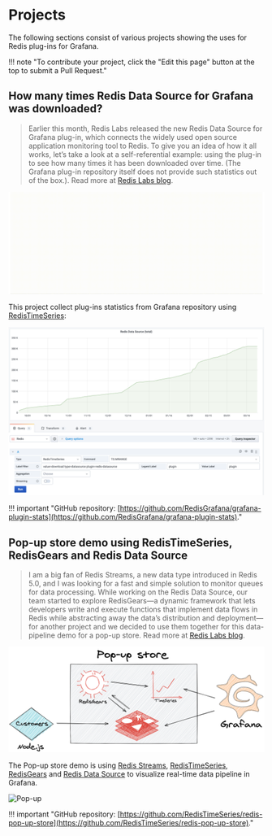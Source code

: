 # Projects

The following sections consist of various projects showing the uses for Redis plug-ins for Grafana.

!!! note "To contribute your project, click the "Edit this page" button at the top to submit a Pull Request."

## How many times Redis Data Source for Grafana was downloaded?

> Earlier this month, Redis Labs released the new Redis Data Source for Grafana plug-in, which connects the widely used open source application monitoring tool to Redis. To give you an idea of how it all works, let’s take a look at a self-referential example: using the plug-in to see how many times it has been downloaded over time. (The Grafana plug-in repository itself does not provide such statistics out of the box.). Read more at [Redis Labs blog](https://redislabs.com/blog/how-to-use-the-new-redis-data-source-for-grafana-plug-in/).

![How many times Redis Data Source for Grafana was downloaded?](images/projects/redis-grafana-stats.gif)

This project collect plug-ins statistics from Grafana repository using [RedisTimeSeries](https://oss.redislabs.com/redistimeseries/):

![Stats](https://raw.githubusercontent.com/RedisGrafana/grafana-plugin-stats/master/images/redis-datasource-stats.png)

!!! important "GitHub repository: [https://github.com/RedisGrafana/grafana-plugin-stats](https://github.com/RedisGrafana/grafana-plugin-stats)."

## Pop-up store demo using RedisTimeSeries, RedisGears and Redis Data Source

> I am a big fan of Redis Streams, a new data type introduced in Redis 5.0, and I was looking for a fast and simple solution to monitor queues for data processing. While working on the Redis Data Source, our team started to explore RedisGears—a dynamic framework that lets developers write and execute functions that implement data flows in Redis while abstracting away the data’s distribution and deployment—for another project and we decided to use them together for this data-pipeline demo for a pop-up store. Read more at [Redis Labs blog](https://redislabs.com/blog/3-real-life-apps-built-with-redis-data-source-for-grafana/).

![Redis Pop-up store](images/projects/redis-pop-up-store.png)

The Pop-up store demo is using [Redis Streams](https://redis.io/topics/streams-intro), [RedisTimeSeries](https://oss.redislabs.com/redistimeseries/), [RedisGears](https://oss.redislabs.com/redisgears/) and [Redis Data Source](https://github.com/RedisTimeSeries/grafana-redis-datasource) to visualize real-time data pipeline in Grafana.

![Pop-up](https://raw.githubusercontent.com/RedisTimeSeries/redis-pop-up-store/master/images/pop-up.gif)

!!! important "GitHub repository: [https://github.com/RedisTimeSeries/redis-pop-up-store](https://github.com/RedisTimeSeries/redis-pop-up-store)."
